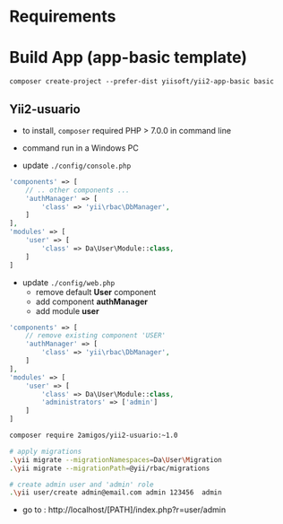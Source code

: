 # Requirements

# Build App (app-basic template)

```
composer create-project --prefer-dist yiisoft/yii2-app-basic basic
```

## Yii2-usuario

- to install, `composer` required PHP > 7.0.0 in command line
- command run in a Windows PC

- update `./config/console.php`
```php 
'components' => [
    // .. other components ...
    'authManager' => [
        'class' => 'yii\rbac\DbManager',
    ]
], 
'modules' => [
    'user' => [
        'class' => Da\User\Module::class,
    ]
]
```
- update `./config/web.php`
  - remove default **User** component
  - add component **authManager**
  - add module **user**
```php 
'components' => [
    // remove existing component 'USER'
    'authManager' => [
        'class' => 'yii\rbac\DbManager',
    ] 
],
'modules' => [
    'user' => [
        'class' => Da\User\Module::class,
        'administrators' => ['admin']
    ]
]
```


```bash
composer require 2amigos/yii2-usuario:~1.0

# apply migrations
.\yii migrate --migrationNamespaces=Da\User\Migration
.\yii migrate --migrationPath=@yii/rbac/migrations

# create admin user and 'admin' role
.\yii user/create admin@email.com admin 123456  admin
```

- go to : http://localhost/[PATH]/index.php?r=user/admin
